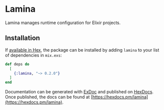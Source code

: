# Lamina

Lamina manages runtime configuration for Elixir projects.



## Installation

If [available in Hex](https://hex.pm/docs/publish), the package can be installed
by adding `lamina` to your list of dependencies in `mix.exs`:

```elixir
def deps do
  [
    {:lamina, "~> 0.2.0"}
  ]
end
```

Documentation can be generated with [ExDoc](https://github.com/elixir-lang/ex_doc)
and published on [HexDocs](https://hexdocs.pm). Once published, the docs can
be found at [https://hexdocs.pm/lamina](https://hexdocs.pm/lamina).

